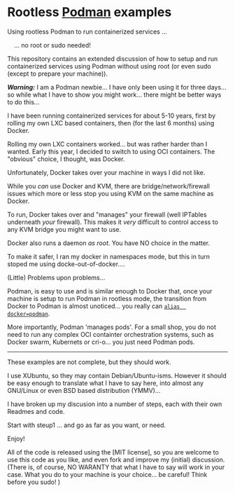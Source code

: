 # Rootless [Podman](https://podman.io/) examples

Using rootless Podman to run containerized services ...

&nbsp; &nbsp; ... no root or sudo needed!

This repository contains an extended discussion of how to setup and run 
containerized services using Podman without using root (or even sudo 
(except to prepare your machine)). 

***Warning:*** I am a Podman newbie... I have only been using it for three 
days... so while what I have to show you might work... there might be 
better ways to do this... 

I have been running containerized services for about 5-10 years, first by 
rolling my own LXC based containers, then (for the last 6 months) using 
Docker. 

Rolling my own LXC containers worked... but was rather harder than I 
wanted. Early this year, I decided to switch to using OCI containers. The 
"obvious" choice, I thought, was Docker.

Unfortunately, Docker takes over your machine in ways I did not like.

While you *can* use Docker and KVM, there are bridge/network/firewall 
issues which more or less stop you using KVM on the same machine as 
Docker. 

To run, Docker takes over and "manages" your firewall (well IPTables 
underneath *your* firewall). This makes it *very* difficult to control 
access to any KVM bridge you might want to use. 

Docker also runs a daemon *as root*. You have NO choice in the matter.

To make it safer, I ran my docker in namespaces mode, but this in turn 
stoped me using docke-out-of-docker....

(Little) Problems upon problems... 

Podman, is easy to use and is similar enough to Docker that, once your 
machine is setup to run Podman in rootless mode, the transition from 
Docker to Podman is almost unoticed... you really can [`alias 
docker=podman`](https://podman.io/whatis.html).

More importantly, Podman 'manages pods'. For a small shop, you do not need 
to run any complex OCI containter orchestration systems, such as Docker 
swarm, Kubernets or cri-o... you just need Podman pods.

---

These examples are not complete, but they should work.

I use XUbuntu, so they may contain Debian/Ubuntu-isms. However it should 
be easy enough to translate what I have to say here, into almost any 
GNU/Linux or even BSD based distribution (YMMV)... 

I have broken up my discusion into a number of steps, each with their own 
Readmes and code. 

Start with steup1 ... and go as far as you want, or need.

Enjoy!

All of the code is released using the [MIT license], so you are welcome to 
use this code as you like, and even fork and improve my (initial) 
discussion. (There is, of course, NO WARANTY that what I have to say will 
work in your case. What you do to your machine is your choice... be 
careful! Think before you sudo! ) 


